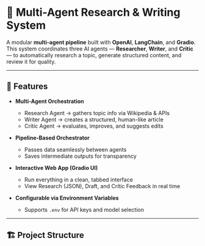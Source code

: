 # 🧠 Multi-Agent Research & Writing System

A modular **multi-agent pipeline** built with **OpenAI**, **LangChain**, and **Gradio**.  
This system coordinates three AI agents — **Researcher**, **Writer**, and **Critic** — to automatically research a topic, generate structured content, and review it for quality.

---

## 🚀 Features

- **Multi-Agent Orchestration**
  - Research Agent → gathers topic info via Wikipedia & APIs
  - Writer Agent → creates a structured, human-like article
  - Critic Agent → evaluates, improves, and suggests edits

- **Pipeline-Based Orchestrator**
  - Passes data seamlessly between agents
  - Saves intermediate outputs for transparency

- **Interactive Web App (Gradio UI)**
  - Run everything in a clean, tabbed interface
  - View Research (JSON), Draft, and Critic Feedback in real time

- **Configurable via Environment Variables**
  - Supports `.env` for API keys and model selection

---

## 🏗️ Project Structure

